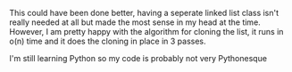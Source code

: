 This could have been done better, having a seperate linked list class isn't really needed at all but made the most sense in my head at the time. However, I am pretty happy with the algorithm for cloning the list, it runs in o(n) time and it does the cloning in place in 3 passes.

I'm still learning Python so my code is probably not very Pythonesque